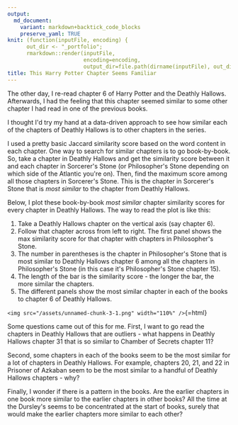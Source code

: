 ```yaml
---
output: 
  md_document:
    variant: markdown+backtick_code_blocks
    preserve_yaml: TRUE
knit: (function(inputFile, encoding) {
      out_dir <- "_portfolio";
      rmarkdown::render(inputFile,
                        encoding=encoding,
                        output_dir=file.path(dirname(inputFile), out_dir))})
title: This Harry Potter Chapter Seems Familiar
---
```


The other day, I re-read chapter 6 of Harry Potter and the Deathly
Hallows. Afterwards, I had the feeling that this chapter seemed similar
to some other chapter I had read in one of the previous books.

I thought I'd try my hand at a data-driven approach to see how similar
each of the chapters of Deathly Hallows is to other chapters in the
series.

I used a pretty basic Jaccard similarity score based on the word content
in each chapter. One way to search for similar chapters is to go
book-by-book. So, take a chapter in Deathly Hallows and get the
similarity score between it and each chapter in Sorcerer's Stone (or
Philosopher's Stone depending on which side of the Atlantic you're on).
Then, find the maximum score among all those chapters in Sorcerer's
Stone. This is the chapter in Sorcerer's Stone that is *most similar* to
the chapter from Deathly Hallows.

Below, I plot these book-by-book *most similar* chapter similarity
scores for every chapter in Deathly Hallows. The way to read the plot is
like this:

1.  Take a Deathly Hallows chapter on the vertical axis (say chapter 6).
2.  Follow that chapter across from left to right. The first panel shows
    the max similarity score for that chapter with chapters in
    Philosopher's Stone.
3.  The number in parentheses is the chapter in Philosopher's Stone that
    is most similar to Deathly Hallows chapter 6 among all the chapters
    in Philosopher's Stone (in this case it's Philosopher's Stone
    chapter 15).
4.  The length of the bar is the similarity score - the longer the bar,
    the more similar the chapters.
5.  The different panels show the most similar chapter in each of the
    books to chapter 6 of Deathly Hallows.

`<img src="/assets/unnamed-chunk-3-1.png" width="110%" />`{=html}

Some questions came out of this for me. First, I want to go read the
chapters in Deathly Hallows that are outliers - what happens in Deathly
Hallows chapter 31 that is so similar to Chamber of Secrets chapter 11?

Second, some chapters in each of the books seem to be the most similar
for a lot of chapters in Deathly Hallows. For example, chapters 20, 21,
and 22 in Prisoner of Azkaban seem to be the most similar to a handful
of Deathly Hallows chapters - why?

Finally, I wonder if there is a pattern in the books. Are the earlier
chapters in one book more similar to the earlier chapters in other
books? All the time at the Dursley's seems to be concentrated at the
start of books, surely that would make the earlier chapters more similar
to each other?
